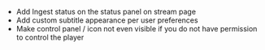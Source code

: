 - Add Ingest status on the status panel on stream page
- Add custom subtitle appearance per user preferences
- Make control panel / icon not even visible if you do not have permission to control the player